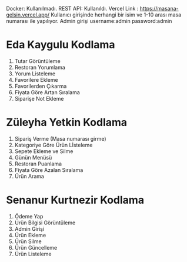 Docker: Kullanılmadı.
REST API: Kullanıldı.
Vercel Link : https://masana-gelsin.vercel.app/
Kullanıcı girişinde herhangi bir isim ve 1-10 arası masa numarası ile yapılıyor. Admin girişi username:admin password:admin

# Eda Kaygulu Kodlama #
1.  Tutar Görüntüleme
2.  Restoran Yorumlama
3.  Yorum Listeleme
4.  Favorilere Ekleme
5.  Favorilerden Çıkarma
6.  Fiyata Göre Artan Sıralama
7.  Siparişe Not Ekleme

# Züleyha Yetkin Kodlama #
1. Sipariş Verme (Masa numarası girme)
2. Kategoriye Göre Ürün Lİsteleme
3. Sepete Ekleme ve Silme
4. Günün Menüsü
5. Restoran Puanlama
6. Fiyata Göre Azalan Sıralama
7. Ürün Arama

# Senanur Kurtnezir Kodlama #
1. Ödeme Yap
2. Ürün Bilgisi Görüntüleme
3. Admin Girişi
4. Ürün Ekleme
5. Ürün Silme
6. Ürün Güncelleme
7. Ürün Listeleme
   

